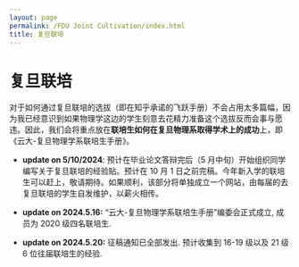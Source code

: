 ```yaml
---
layout: page
permalink: /FDU Joint Cultivation/index.html
title: 复旦联培
---
```

# 复旦联培



对于如何通过复旦联培的选拔（即在知乎承诺的飞跃手册）不会占用太多篇幅，因为我已经意识到如果物理学这边的学生刻意去花精力准备这个选拔反而会事与愿违。因此，我们会将重点放在**联培生如何在复旦物理系取得学术上的成功**上，即《云大-复旦物理学系联培生手册》。<br>

- **update on 5/10/2024**: 预计在毕业论文答辩完后（5 月中旬）开始组织同学编写关于复旦联培的经验贴。预计在 10 月 1 日之前完稿。今年新入学的联培生可以赶上，敬请期待。如果顺利，该部分将单独成立一个网站，由每届的去复旦联培的学生自发维护，以薪火相传。

- **update on 2024.5.16:** “云大-复旦物理学系联培生手册”编委会正式成立, 成员为 2020 级四名联培生.

- **update on 2024.5.20:** 征稿通知已全部发出. 预计收集到 16-19 级以及 21 级 6 位往届联培生的经验.

